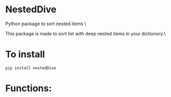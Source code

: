 # NestedDive
Python package to sort nested items \

This package is made to sort list with deep nested items in your dictionory.\

# To install 

```
pip install nestedDive
```


# Functions: 